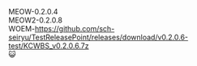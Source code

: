 MEOW-0.2.0.4<br>
MEOW2-0.2.0.8<br>
WOEM-https://github.com/sch-seiryu/TestReleasePoint/releases/download/v0.2.0.6-test/KCWBS_v0.2.0.6.7z<br>
😺
